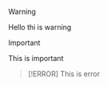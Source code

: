 > [!WARNING]
> Hello thi is warning


> [!IMPORTANT]
> This is important

> [!ERROR]
> This is error
